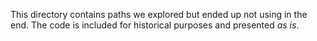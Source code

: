 This directory contains paths we explored but ended up not using in the end. The code is included for historical purposes and presented *as is*.
